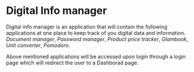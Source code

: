 # Digital Info manager

Digital info manager is an application that will contain the following applications at one place to keep track of you digital data and information.
*Document manager*,
*Password manager*,
*Product price tracker*,
*Glambook*,
*Unit converter*,
*Pomodoro*.

Above mentioned applications will be accessed upon login through a login page which will redirect the user to a Dashborad page.
